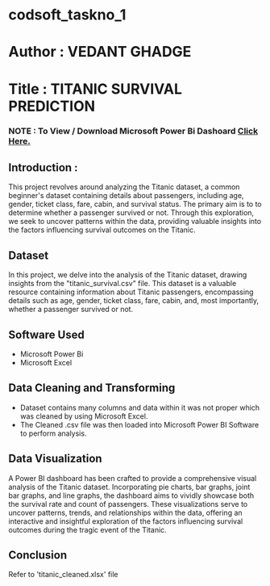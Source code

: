 # codsoft_taskno_1

<h1>Author : VEDANT GHADGE</h1>

<h1>Title : TITANIC SURVIVAL PREDICTION </h1>


<h3>NOTE : To View / Download Microsoft Power Bi Dashoard <a href="https://1drv.ms/f/s!AuSHUUJcnYMCgmUd-a4am1hrIznw?e=OsmJyI">Click Here.</a></h3>

<h2>Introduction :</h2>
<p>This project revolves around analyzing the Titanic dataset, a common beginner's dataset containing details about passengers, including age, gender, ticket class, fare, cabin, and survival status. The primary aim is to  to determine whether a passenger survived or not. Through this exploration, we seek to uncover patterns within the data, providing valuable insights into the factors influencing survival outcomes on the Titanic.</p>

<h2>Dataset</h2>
<p>In this project, we delve into the analysis of the Titanic dataset, drawing insights from the "titanic_survival.csv" file. This dataset is a valuable resource containing information about Titanic passengers, encompassing details such as age, gender, ticket class, fare, cabin, and, most importantly, whether a passenger survived or not.</p>

<h2>Software Used</h2>
<ul>
  <li>Microsoft Power Bi</li>
  <li>Microsoft Excel</li>
</ul>


<h2>Data Cleaning and Transforming</h2>
<ul>
  <li>Dataset contains many columns and data within it was not proper which was cleaned by using Microsoft Excel.</li>
  <li>The Cleaned .csv file was then loaded into Microsoft Power BI Software to perform analysis.</li>
</ul>

<h2>Data Visualization</h2>
<p>A Power BI dashboard has been crafted to provide a comprehensive visual analysis of the Titanic dataset. Incorporating pie charts, bar graphs, joint bar graphs, and line graphs, the dashboard aims to vividly showcase both the survival rate and count of passengers. These visualizations serve to uncover patterns, trends, and relationships within the data, offering an interactive and insightful exploration of the factors influencing survival outcomes during the tragic event of the Titanic.</p>

<h2>Conclusion</h2>
<p>Refer to 'titanic_cleaned.xlsx' file</p>
